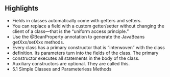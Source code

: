 ## Highlights

* Fields in classes automatically come with getters and setters.
* You can replace a field with a custom getter/setter without changing the client of a class—that is the “uniform access principle.”
* Use the @BeanProperty annotation to generate the JavaBeans getXxx/setXxx methods.
* Every class has a primary constructor that is “interwoven” with the class
* definition. Its parameters turn into the fields of the class. The primary
* constructor executes all statements in the body of the class.
* Auxiliary constructors are optional. They are called this.
* 5.1 Simple Classes and Parameterless Methods
